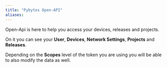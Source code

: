 ```yaml
---
title: "Pybytes Open-API"
aliases:
---
```


Open-Api is here to help you access your devices, releases and projects.

On it you can see your **User**, **Devices**, **Network Settings**, **Projects** and **Releases**.

Depending on the **Scopes** level of the token you are using you will be able to also modify the data as well.